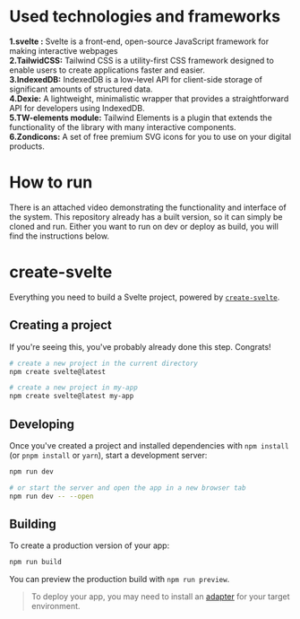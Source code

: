 # Used technologies and frameworks
**1.svelte :** Svelte is a front-end, open-source JavaScript framework for making interactive webpages  
**2.TailwidCSS:** Tailwind CSS is a utility-first CSS framework designed to enable users to create applications faster and easier.  
**3.IndexedDB:** IndexedDB is a low-level API for client-side storage of significant amounts of structured data.  
**4.Dexie:** A lightweight, minimalistic wrapper that provides a straightforward API for developers using IndexedDB.  
**5.TW-elements module:** Tailwind Elements is a plugin that extends the functionality of the library with many interactive components.  
**6.Zondicons:** A set of free premium SVG icons for you to use on your digital products.  

# How to run
There is an attached video demonstrating the functionality and interface of the system.
This repository already has a built version, so it can simply be cloned and run.
Either you want to run on dev or deploy as build, you will find the instructions below.

# create-svelte

Everything you need to build a Svelte project, powered by [`create-svelte`](https://github.com/sveltejs/kit/tree/master/packages/create-svelte).

## Creating a project

If you're seeing this, you've probably already done this step. Congrats!

```bash
# create a new project in the current directory
npm create svelte@latest

# create a new project in my-app
npm create svelte@latest my-app
```

## Developing

Once you've created a project and installed dependencies with `npm install` (or `pnpm install` or `yarn`), start a development server:

```bash
npm run dev

# or start the server and open the app in a new browser tab
npm run dev -- --open
```

## Building

To create a production version of your app:

```bash
npm run build
```

You can preview the production build with `npm run preview`.

> To deploy your app, you may need to install an [adapter](https://kit.svelte.dev/docs/adapters) for your target environment.
